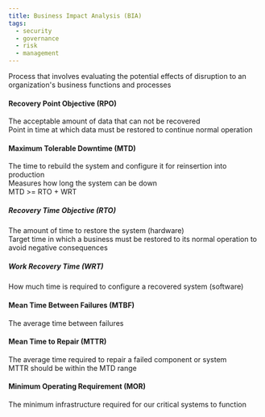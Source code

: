 ```yaml
---
title: Business Impact Analysis (BIA)
tags:
  - security
  - governance
  - risk
  - management
---
```


Process that involves evaluating the potential effects of disruption to an organization's business functions and processes

#### Recovery Point Objective (RPO)
The acceptable amount of data that can not be recovered  
Point in time at which data must be restored to continue normal operation

#### Maximum Tolerable Downtime (MTD)
The time to rebuild the system and configure it for reinsertion into production  
Measures how long the system can be down    
MTD >= RTO + WRT

##### Recovery Time Objective (RTO)
The amount of time to restore the system (hardware)  
Target time in which a business must be restored to its normal operation to avoid negative consequences

##### Work Recovery Time (WRT)
How much time is required to configure a recovered system (software)  

#### Mean Time Between Failures (MTBF)
The average time between failures

#### Mean Time to Repair (MTTR)
The average time required to repair a failed component or system  
MTTR should be within the MTD range

#### Minimum Operating Requirement (MOR)
The minimum infrastructure required for our critical systems to function

